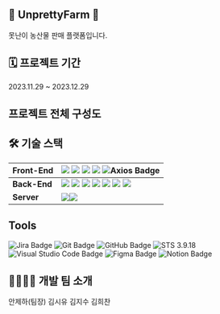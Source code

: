## 🥕 UnprettyFarm 🥕
못난이 농산물 판매 플랫폼입니다.

## 🗓️ 프로젝트 기간
2023.11.29 ~ 2023.12.29

## 프로젝트 전체 구성도


## 🛠 기술 스택
| **Front-End** | <img src="https://img.shields.io/badge/React-61DAFB?style=flat-square&logo=React&logoColor=black"/> <img src="https://img.shields.io/badge/CSS3-1572B6?style=flat-square&logo=css3&logoColor=white"/> <img src="https://img.shields.io/badge/HTML5-E34F26?style=flat-square&logo=html5&logoColor=white"/> <img src="https://img.shields.io/badge/Recoil-3578E5?style=flat-square&logo=recoil&logoColor=white"/> ![Axios Badge](https://img.shields.io/badge/Axios-5A29E4?logo=axios&logoColor=fff&style=flat-square)|
|---------------|---|
| **Back-End**  | <img src="https://img.shields.io/badge/springboot-6DB33F?style=flat-square&logo=springboot&logoColor=white"> <img src="https://img.shields.io/badge/Security-6DB33F?style=flat-square&logo=springsecurity&logoColor=white"> <img src="https://img.shields.io/badge/JPA-6DB33F?style=flat-square&logo=jpa&logoColor=white"> <img src="https://img.shields.io/badge/QueryDsl-6DB33F?style=flat-square&logo=hibernate&logoColor=white"> <img src="https://img.shields.io/badge/JSON%20Web%20Tokens-000?logo=jsonwebtokens&logoColor=fff&style=flat"> <img src="https://img.shields.io/badge/gradle-02303A?style=flat-square&logo=gradle&logoColor=white"> <img src="https://img.shields.io/badge/mariaDB-003545?style=flat-square&logo=mariaDB&logoColor=white">|
| **Server**    | <img src="https://img.shields.io/badge/Docker-2496ED?style=flat-square&logo=Docker&logoColor=white"/><img src="https://img.shields.io/badge/Amazon AWS-232F3E?style=flat-square&logo=amazonaws&logoColor=white"/>|

## Tools
![Jira Badge](https://img.shields.io/badge/Jira-0052CC?logo=jira&logoColor=fff&style=flat-square) ![Git Badge](https://img.shields.io/badge/Git-F05032?logo=git&logoColor=fff&style=flat) ![GitHub Badge](https://img.shields.io/badge/GitHub-181717?logo=github&logoColor=fff&style=flat)
![STS 3.9.18](https://img.shields.io/badge/STS-3.9.18-green?style=flat-square) ![Visual Studio Code Badge](https://img.shields.io/badge/Visual%20Studio%20Code-007ACC?logo=visualstudiocode&logoColor=fff&style=flat) ![Figma Badge](https://img.shields.io/badge/Figma-F24E1E?logo=figma&logoColor=fff&style=flat) ![Notion Badge](https://img.shields.io/badge/Notion-000?logo=notion&logoColor=fff&style=flat)

## 👨‍👩‍👧‍👦 개발 팀 소개
안제하(팀장) 김시유 김지수 김희찬


<!--

**Here are some ideas to get you started:**

🙋‍♀️ A short introduction - what is your organization all about?
🌈 Contribution guidelines - how can the community get involved?
👩‍💻 Useful resources - where can the community find your docs? Is there anything else the community should know?
🍿 Fun facts - what does your team eat for breakfast?
🧙 Remember, you can do mighty things with the power of [Markdown](https://docs.github.com/github/writing-on-github/getting-started-with-writing-and-formatting-on-github/basic-writing-and-formatting-syntax)
<img src="https://img.shields.io/badge/springboot-6DB33F?style=for-the-badge&logo=springboot&logoColor=white"><img src="https://img.shields.io/badge/java11-007396?style=for-the-badge&logo=java&logoColor=white">
<img src="https://img.shields.io/badge/mariaDB-003545?style=for-the-badge&logo=mariaDB&logoColor=white">
<img src="https://img.shields.io/badge/react-61DAFB?style=for-the-badge&logo=react&logoColor=black">
<img src="https://img.shields.io/badge/gradle-02303A?style=for-the-badge&logo=gradle&logoColor=white">
Spring Data JPA  
Query DSL  
Security  
AWS  
Docker  
STS 3.9.18  
### 언어
[![stackticon](https://firebasestorage.googleapis.com/v0/b/stackticon-81399.appspot.com/o/images%2F1705811198782?alt=media&token=ea53bef3-99a1-44d2-a353-02d1328019f4)](https://github.com/msdio/stackticon)

### Front-End
[![stackticon](https://firebasestorage.googleapis.com/v0/b/stackticon-81399.appspot.com/o/images%2F1705811377625?alt=media&token=73e8faff-2e91-4ec9-92ae-ef3f960dd7f0)](https://github.com/msdio/stackticon)

### Back-End
[![stackticon](https://firebasestorage.googleapis.com/v0/b/stackticon-81399.appspot.com/o/images%2F1705811668016?alt=media&token=ceeeac2d-71e9-469c-a3c1-1c9612d0964b)](https://github.com/msdio/stackticon)

### Dev-Ops
[![stackticon](https://firebasestorage.googleapis.com/v0/b/stackticon-81399.appspot.com/o/images%2F1705811960999?alt=media&token=b2487a39-432d-4fdf-86f7-9a3e6e7aad04)](https://github.com/msdio/stackticon)

### 협업 툴
[![stackticon](https://firebasestorage.googleapis.com/v0/b/stackticon-81399.appspot.com/o/images%2F1705811716922?alt=media&token=08c02720-e7fc-4ceb-821d-7c96f8333fdb)](https://github.com/msdio/stackticon)

-->

